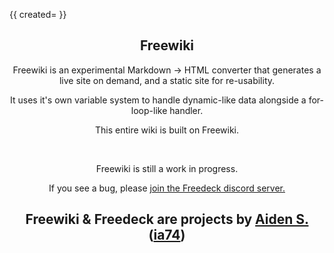 {{
  created=
}}

<center>

## Freewiki

Freewiki is an experimental Markdown -> HTML converter that generates a live site on demand, and a static site for re-usability.

It uses it's own variable system to handle dynamic-like data alongside a for-loop-like handler.

This entire wiki is built on Freewiki.

<br>

Freewiki is still a work in progress.</p>
If you see a bug, please <a href="https://freedeck.app/discord">join the Freedeck discord server.</a>


## Freewiki & Freedeck are projects by <a href="https://aidens.dev">Aiden S.</a> (<a href="https://github.com/ia74">ia74</a>)